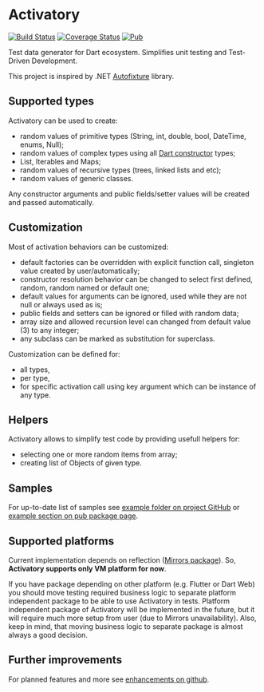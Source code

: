# Activatory

[![Build Status](https://travis-ci.com/syberside/Activatory.svg?branch=master)](https://travis-ci.com/syberside/Activatory)
[![Coverage Status](https://coveralls.io/repos/github/syberside/Activatory/badge.svg)](https://coveralls.io/github/syberside/Activatory)
[![Pub](https://img.shields.io/pub/v/activatory.svg)](https://pub.dartlang.org/packages/activatory)

Test data generator for Dart ecosystem.
Simplifies unit testing and Test-Driven Development.

This project is inspired by .NET [Autofixture](https://github.com/AutoFixture/AutoFixture) library.

## Supported types
Activatory can be used to create:
- random values of primitive types (String, int, double, bool, DateTime, enums, Null);
- random values of complex types using all [Dart constructor](https://dart.dev/guides/language/language-tour#constructors) types;
- List, Iterables and Maps;
- random values of recursive types (trees, linked lists and etc);
- random values of generic classes.

Any constructor arguments and public fields/setter values will be created and passed automatically.

## Customization
Most of activation behaviors can be customized:
- default factories can be overridden with explicit function call, singleton value created by user/automatically; 
- constructor resolution behavior can be changed to select first defined, random, random named or default one;
- default values for arguments can be ignored, used while they are not null or always used as is;
- public fields and setters can be ignored or filled with random data;
- array size and allowed recursion level can changed from default value (3) to any integer;
- any subclass can be marked as substitution for superclass.

Customization can be defined for:
- all types,
- per type,
- for specific activation call using key argument which can be instance of any type.

## Helpers
Activatory allows to simplify test code by providing usefull helpers for:
- selecting one or more random items from array;
- creating list of Objects of given type.

## Samples
For up-to-date list of samples see [example folder on project GitHub](https://github.com/syberside/Activatory/tree/master/example) or [example section on pub package page](https://pub.dev/packages/activatory#-example-tab-).

## Supported platforms
Current implementation depends on reflection ([Mirrors package](https://api.dart.dev/stable/2.7.1/dart-mirrors/dart-mirrors-library.html)). So, **Activatory supports only VM platform for now**.
 
 If you have package depending on other platform (e.g. Flutter or Dart Web) you should move testing required business logic to separate platform independent package to be able to use Activatory in tests. Platform independent package of Activatory will be implemented in the future, but it will require much more setup from user (due to Mirrors unavailability). Also, keep in mind, that moving business logic to separate package is almost always a good decision.

## Further improvements
For planned features and more see [enhancements on github](https://github.com/syberside/Activatory/issues?utf8=%E2%9C%93&q=is%3Aenhancement+is%3Aopen+). 
